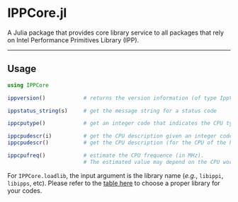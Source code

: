 # IPPCore.jl

A Julia package that provides core library service to all packages that rely on Intel Performance Primitives Library (IPP).

-------------

## Usage

```julia
using IPPCore

ippversion()            # returns the version information (of type IppVersion)

ippstatus_string(s)     # get the message string for a status code

ippcputype()            # get an integer code that indicates the CPU type

ippcpudescr(i)          # get the CPU description given an integer code
ippcpudescr()           # get the CPU description (for the CPU of the host)

ippcpufreq()            # estimate the CPU frequence (in MHz). 
                        # The estimated value may depend on the CPU workload.
```

For ``IPPCore.loadlib``, the input argument is the library name (*e.g.*, ``libippi``, ``libipps``, etc). Please refer to the [table here](https://software.intel.com/en-us/articles/selecting-the-intel-integrated-performance-primitives-intel-ipp-libraries-needed-by-your) to choose a proper library for your codes.


